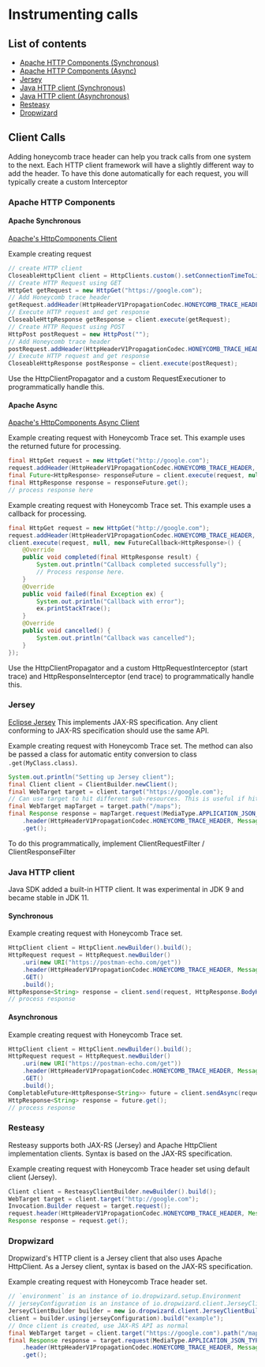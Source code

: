 # Instrumenting calls

## List of contents
* [Apache HTTP Components (Synchronous)](#apache-synchronous)
* [Apache HTTP Components (Async)](#apache-async)
* [Jersey](#jersey)
* [Java HTTP client (Synchronous)](#synchronous)
* [Java HTTP client (Asynchronous)](#asynchronous)
* [Resteasy](#resteasy)
* [Dropwizard](#dropwizard)

## Client Calls
Adding honeycomb trace header can help you track calls from one system to the next. Each HTTP client framework will have a slightly different way to add the header. To have this done automatically for each request, you will typically create a custom Interceptor
### Apache HTTP Components
#### Apache Synchronous
[Apache's HttpComponents Client](https://hc.apache.org/httpcomponents-client-4.5.x/index.html)

Example creating request
```java
// create HTTP client
CloseableHttpClient client = HttpClients.custom().setConnectionTimeToLive(30, TimeUnit.SECONDS).build();
// Create HTTP Request using GET
HttpGet getRequest = new HttpGet("https://google.com");
// Add Honeycomb trace header
getRequest.addHeader(HttpHeaderV1PropagationCodec.HONEYCOMB_TRACE_HEADER, MessageFormat.format("1;trace_id={0},parent_id={1}", span.getTraceId(), span.getParentSpanId()));
// Execute HTTP request and get response
CloseableHttpResponse getResponse = client.execute(getRequest);
// Create HTTP Request using POST
HttpPost postRequest = new HttpPost("");
// Add Honeycomb trace header
postRequest.addHeader(HttpHeaderV1PropagationCodec.HONEYCOMB_TRACE_HEADER, MessageFormat.format("1;trace_id={0},parent_id={1}", span.getTraceId(), span.getParentSpanId()));
// Execute HTTP request and get response
CloseableHttpResponse postResponse = client.execute(postRequest);
```

Use the HttpClientPropagator and a custom RequestExecutioner to programmatically handle this.
#### Apache Async
[Apache's HttpComponents Async Client](https://hc.apache.org/httpcomponents-asyncclient-4.1.x/index.html)

Example creating request with Honeycomb Trace set. This example uses the returned future for processing.
```java
final HttpGet request = new HttpGet("http://google.com");
request.addHeader(HttpHeaderV1PropagationCodec.HONEYCOMB_TRACE_HEADER, MessageFormat.format("1;trace_id={0},parent_id={1}", span.getTraceId(), span.getParentSpanId()));
final Future<HttpResponse> responseFuture = client.execute(request, null, null);
final HttpResponse response = responseFuture.get();
// process response here
```

Example creating request with Honeycomb Trace set. This example uses a callback for processing.
```java
final HttpGet request = new HttpGet("http://google.com");
request.addHeader(HttpHeaderV1PropagationCodec.HONEYCOMB_TRACE_HEADER, MessageFormat.format("1;trace_id={0},parent_id={1}", span.getTraceId(), span.getParentSpanId()));
client.execute(request, null, new FutureCallback<HttpResponse>() {
    @Override
    public void completed(final HttpResponse result) {
        System.out.println("Callback completed successfully");
        // Process response here.
    }
    @Override
    public void failed(final Exception ex) {
        System.out.println("Callback with error");
        ex.printStackTrace();
    }
    @Override
    public void cancelled() {
        System.out.println("Callback was cancelled");
    }
});
```

Use the HttpClientPropagator and a custom HttpRequestInterceptor (start trace) and HttpResponseInterceptor (end trace) to programmatically handle this.

### Jersey
[Eclipse Jersey](https://eclipse-ee4j.github.io/jersey/) This implements JAX-RS specification. Any client conforming to
JAX-RS specification should use the same API.

Example creating request with Honeycomb Trace set. The method can also be passed a class for automatic entity conversion to class `.get(MyClass.class)`.
```java
System.out.println("Setting up Jersey client");
final Client client = ClientBuilder.newClient();
final WebTarget target = client.target("https://google.com");
// Can use target to hit different sub-resources. This is useful if hitting multiple endpoints of a REST API
final WebTarget mapTarget = target.path("/maps");
final Response response = mapTarget.request(MediaType.APPLICATION_JSON_TYPE)
    .header(HttpHeaderV1PropagationCodec.HONEYCOMB_TRACE_HEADER, MessageFormat.format("1;trace_id={0},parent_id={1}", span.getTraceId(), span.getParentSpanId()))
    .get();
```

To do this programmatically, implement ClientRequestFilter / ClientResponseFilter

### Java HTTP client
Java SDK added a built-in HTTP client. It was experimental in JDK 9 and became stable in JDK 11.

#### Synchronous
Example creating request with Honeycomb Trace set.
```java
HttpClient client = HttpClient.newBuilder().build();
HttpRequest request = HttpRequest.newBuilder()
    .uri(new URI("https://postman-echo.com/get"))
    .header(HttpHeaderV1PropagationCodec.HONEYCOMB_TRACE_HEADER, MessageFormat.format("1;trace_id={0},parent_id={1}", span.getTraceId(), span.getParentSpanId()))
    .GET()
    .build();
HttpResponse<String> response = client.send(request, HttpResponse.BodyHandler.asString())
// process response
```
#### Asynchronous
Example creating request with Honeycomb Trace set.
```java
HttpClient client = HttpClient.newBuilder().build();
HttpRequest request = HttpRequest.newBuilder()
    .uri(new URI("https://postman-echo.com/get"))
    .header(HttpHeaderV1PropagationCodec.HONEYCOMB_TRACE_HEADER, MessageFormat.format("1;trace_id={0},parent_id={1}", span.getTraceId(), span.getParentSpanId()))
    .GET()
    .build();
CompletableFuture<HttpResponse<String>> future = client.sendAsync(request, HttpResponse.BodyHandler.asString());
HttpResponse<String> response = future.get();
// process response
```
### Resteasy
Resteasy supports both JAX-RS (Jersey) and Apache HttpClient implementation clients. Syntax is based on the JAX-RS specification.

Example creating request with Honeycomb Trace header set using default client (Jersey).
```java
Client client = ResteasyClientBuilder.newBuilder().build();
WebTarget target = client.target("http://google.com");
Invocation.Builder request = target.request();
request.header(HttpHeaderV1PropagationCodec.HONEYCOMB_TRACE_HEADER, MessageFormat.format("1;trace_id={0},parent_id={1}", span.getTraceId(), span.getParentSpanId()))
Response response = request.get();
```
### Dropwizard
Dropwizard's HTTP client is a Jersey client that also uses Apache HttpClient. As a Jersey client, syntax is based on the JAX-RS specification.

Example creating request with Honeycomb Trace header set.
```java
// `environment` is an instance of io.dropwizard.setup.Environment
// jerseyConfiguration is an instance of io.dropwizard.client.JerseyClientConfiguration
JerseyClientBuilder builder = new io.dropwizard.client.JerseyClientBuilder(environment);
client = builder.using(jerseyConfiguration).build("example");
// Once client is created, use JAX-RS API as normal
final WebTarget target = client.target("https://google.com").path("/maps");
final Response response = target.request(MediaType.APPLICATION_JSON_TYPE)
    .header(HttpHeaderV1PropagationCodec.HONEYCOMB_TRACE_HEADER, MessageFormat.format("1;trace_id={0},parent_id={1}", span.getTraceId(), span.getParentSpanId()))
    .get();
```
